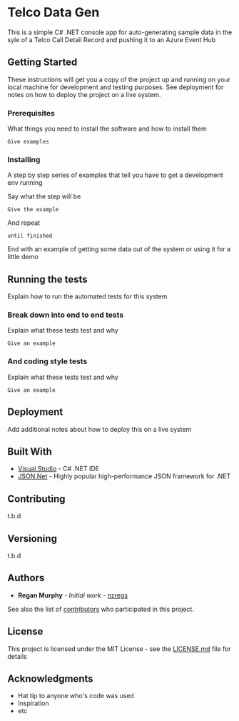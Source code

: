 # Telco Data Gen

This is a simple C# .NET console app for auto-generating sample data in the syle of a Telco Call Detail Record and pushing it to an Azure Event Hub

## Getting Started

These instructions will get you a copy of the project up and running on your local machine for development and testing purposes. See deployment for notes on how to deploy the project on a live system.

### Prerequisites

What things you need to install the software and how to install them

```
Give examples
```

### Installing

A step by step series of examples that tell you have to get a development env running

Say what the step will be

```
Give the example
```

And repeat

```
until finished
```

End with an example of getting some data out of the system or using it for a little demo

## Running the tests

Explain how to run the automated tests for this system

### Break down into end to end tests

Explain what these tests test and why

```
Give an example
```

### And coding style tests

Explain what these tests test and why

```
Give an example
```

## Deployment

Add additional notes about how to deploy this on a live system

## Built With

* [Visual Studio](http://www.dropwizard.io/1.0.2/docs/) - C# .NET IDE
* [JSON.Net](https://www.newtonsoft.com/json) - Highly popular high-performance JSON framework for .NET

## Contributing

t.b.d

## Versioning

t.b.d

## Authors

* **Regan Murphy** - *Initial work* - [nzregs](https://github.com/nzregs)

See also the list of [contributors](https://github.com/nzregs/TelcoDataGen/contributors) who participated in this project.

## License

This project is licensed under the MIT License - see the [LICENSE.md](LICENSE.md) file for details

## Acknowledgments

* Hat tip to anyone who's code was used
* Inspiration
* etc
